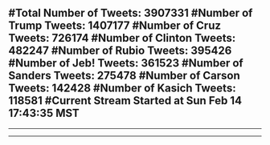 #Total Number of Tweets: 3907331 
#Number of Trump Tweets: 1407177
#Number of Cruz Tweets: 726174
#Number of Clinton Tweets: 482247
#Number of Rubio Tweets: 395426
#Number of Jeb! Tweets: 361523
#Number of Sanders Tweets: 275478
#Number of Carson Tweets: 142428
#Number of Kasich Tweets: 118581
#Current Stream Started at Sun Feb 14 17:43:35 MST
---
---
---
